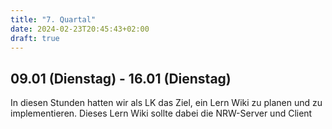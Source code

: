 ```yaml
---
title: "7. Quartal"
date: 2024-02-23T20:45:43+02:00
draft: true
---
```

## 09.01 (Dienstag) - 16.01 (Dienstag)
In diesen Stunden hatten wir als LK das Ziel, ein Lern Wiki zu planen und zu implementieren. Dieses Lern Wiki sollte dabei die NRW-Server und Client
